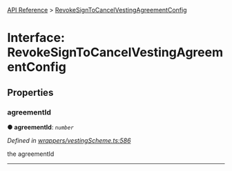 [API Reference](../README.md) > [RevokeSignToCancelVestingAgreementConfig](../interfaces/RevokeSignToCancelVestingAgreementConfig.md)



# Interface: RevokeSignToCancelVestingAgreementConfig


## Properties
<a id="agreementId"></a>

###  agreementId

**●  agreementId**:  *`number`* 

*Defined in [wrappers/vestingScheme.ts:586](https://github.com/daostack/arc.js/blob/f343aa24/lib/wrappers/vestingScheme.ts#L586)*



the agreementId




___


